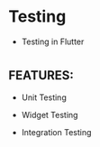 
# Testing

- Testing in Flutter

#

## FEATURES:

 - Unit Testing

 - Widget Testing

 - Integration Testing
#